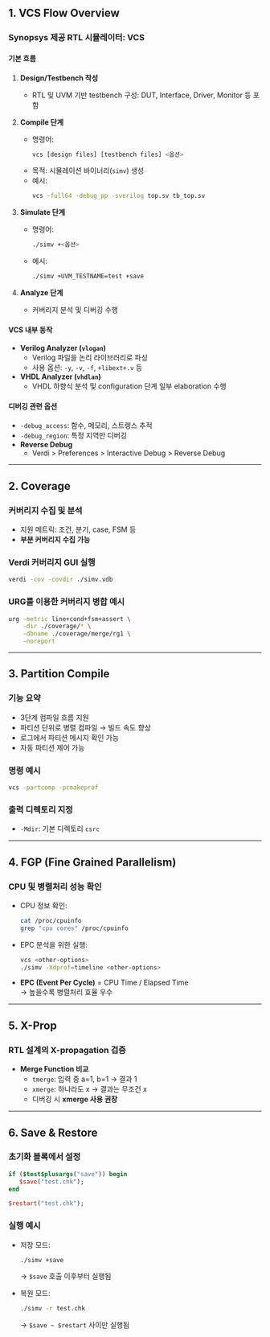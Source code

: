 ## 1. VCS Flow Overview

### Synopsys 제공 RTL 시뮬레이터: VCS

#### 기본 흐름
1. **Design/Testbench 작성**
   - RTL 및 UVM 기반 testbench 구성: DUT, Interface, Driver, Monitor 등 포함

2. **Compile 단계**
   - 명령어:  
     ```bash
     vcs [design files] [testbench files] <옵션>
     ```
   - 목적: 시뮬레이션 바이너리(`simv`) 생성
   - 예시:  
     ```bash
     vcs -full64 -debug_pp -sverilog top.sv tb_top.sv
     ```

3. **Simulate 단계**
   - 명령어:  
     ```bash
     ./simv +<옵션>
     ```
   - 예시:  
     ```bash
     ./simv +UVM_TESTNAME=test +save
     ```

4. **Analyze 단계**
   - 커버리지 분석 및 디버깅 수행

#### VCS 내부 동작
- **Verilog Analyzer (`vlogan`)**
  - Verilog 파일을 논리 라이브러리로 파싱
  - 사용 옵션: `-y`, `-v`, `-f`, `+libext+.v` 등
- **VHDL Analyzer (`vhdlan`)**
  - VHDL 하향식 분석 및 configuration 단계 일부 elaboration 수행

#### 디버깅 관련 옵션
- `-debug_access`: 함수, 메모리, 스트렝스 추적
- `-debug_region`: 특정 지역만 디버깅
- **Reverse Debug**
  - Verdi > Preferences > Interactive Debug > Reverse Debug

---

## 2. Coverage

### 커버리지 수집 및 분석
- 지원 메트릭: 조건, 분기, case, FSM 등
- **부분 커버리지 수집 가능**

### Verdi 커버리지 GUI 실행
```bash
verdi -cov -covdir ./simv.vdb
```

### URG를 이용한 커버리지 병합 예시
```bash
urg -metric line+cond+fsm+assert \
    -dir ./coverage/* \
    -dbname ./coverage/merge/rg1 \
    -noreport
```

---

## 3. Partition Compile

### 기능 요약
- 3단계 컴파일 흐름 지원
- 파티션 단위로 병렬 컴파일 → 빌드 속도 향상
- 로그에서 파티션 메시지 확인 가능
- 자동 파티션 제어 가능

### 명령 예시
```bash
vcs -partcomp -pcmakeprof
```

### 출력 디렉토리 지정
- `-Mdir`: 기본 디렉토리 `csrc`

---

## 4. FGP (Fine Grained Parallelism)

### CPU 및 병렬처리 성능 확인
- CPU 정보 확인:
  ```bash
  cat /proc/cpuinfo
  grep "cpu cores" /proc/cpuinfo
  ```

- EPC 분석을 위한 실행:
  ```bash
  vcs <other-options>
  ./simv -Xdprof=timeline <other-options>
  ```

- **EPC (Event Per Cycle)** = CPU Time / Elapsed Time  
  → 높을수록 병렬처리 효율 우수

---

## 5. X-Prop

### RTL 설계의 X-propagation 검증

- **Merge Function 비교**
  - `tmerge`: 입력 중 a=1, b=1 → 결과 1
  - `xmerge`: 하나라도 x → 결과는 무조건 x
  - 디버깅 시 **xmerge 사용 권장**

---

## 6. Save & Restore

### 초기화 블록에서 설정
```systemverilog
if ($test$plusargs("save")) begin
   $save("test.chk");
end

$restart("test.chk");
```

### 실행 예시
- 저장 모드:
  ```bash
  ./simv +save
  ```
  → `$save` 호출 이후부터 실행됨

- 복원 모드:
  ```bash
  ./simv -r test.chk
  ```
  → `$save ~ $restart` 사이만 실행됨